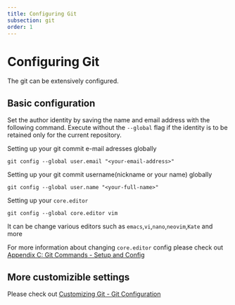 ```yaml
---
title: Configuring Git
subsection: git
order: 1
---
```


# Configuring Git

The git can be extensively configured.

## Basic configuration

Set the author identity by saving the name and email address with the following command. Execute without the  `--global` flag if the identity is to be retained only for the current repository.


Setting up your git commit e-mail adresses globally

```
git config --global user.email "<your-email-address>"
```

Setting up your git commit username(nickname or your name) globally

```
git config --global user.name "<your-full-name>"
```

Setting up your `core.editor`

```
git config --global core.editor vim
```

It can be change various editors such as `emacs`,`vi`,`nano`,`neovim`,`Kate` and more

For more information about changing `core.editor` config please check out [Appendix C: Git Commands - Setup and Config](https://git-scm.com/book/en/v2/Appendix-C%3A-Git-Commands-Setup-and-Config)



## More customizible settings

Please check out [Customizing Git - Git Configuration](https://git-scm.com/book/en/v2/Customizing-Git-Git-Configuration)
